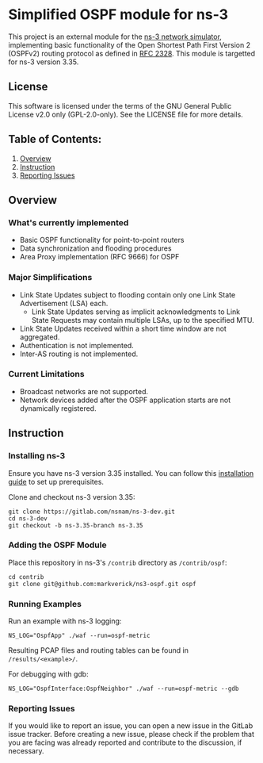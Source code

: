 Simplified OSPF module for ns-3
===============================
This project is an external module for the [ns-3 network simulator](https://www.nsnam.org/), implementing basic functionality of the Open Shortest Path First Version 2 (OSPFv2) routing protocol as defined in [RFC 2328](https://datatracker.ietf.org/doc/rfc2328/). This module is targetted for ns-3 version 3.35.

## License

This software is licensed under the terms of the GNU General Public License v2.0 only (GPL-2.0-only).
See the LICENSE file for more details.

## Table of Contents:

1) [Overview](#overview)
2) [Instruction](#instruction)
3) [Reporting Issues](#reporting-issues)


## Overview
### What's currently implemented 
- Basic OSPF functionality for point-to-point routers
- Data synchronization and flooding procedures
- Area Proxy implementation (RFC 9666) for OSPF

### Major Simplifications
- Link State Updates subject to flooding contain only one Link State Advertisement (LSA) each.
   - Link State Updates serving as implicit acknowledgments to Link State Requests may contain multiple LSAs, up to the specified MTU.
- Link State Updates received within a short time window are not aggregated.
- Authentication is not implemented.
- Inter-AS routing is not implemented.

### Current Limitations
- Broadcast networks are not supported.
- Network devices added after the OSPF application starts are not dynamically registered.

## Instruction
### Installing ns-3
Ensure you have ns-3 version 3.35 installed. You can follow this [installation guide](https://www.nsnam.org/docs/release/3.35/tutorial/singlehtml/index.html) to set up prerequisites.

Clone and checkout ns-3 version 3.35:
```
git clone https://gitlab.com/nsnam/ns-3-dev.git
cd ns-3-dev
git checkout -b ns-3.35-branch ns-3.35
```
### Adding the OSPF Module
Place this repository in ns-3's `/contrib` directory as `/contrib/ospf`:
```
cd contrib
git clone git@github.com:markverick/ns3-ospf.git ospf
```
### Running Examples
Run an example with ns-3 logging:
```
NS_LOG="OspfApp" ./waf --run=ospf-metric
```
Resulting PCAP files and routing tables can be found in `/results/<example>/`.

For debugging with gdb:
```
NS_LOG="OspfInterface:OspfNeighbor" ./waf --run=ospf-metric --gdb
```
### Reporting Issues
If you would like to report an issue, you can open a new issue in the GitLab issue tracker. Before creating a new issue, please check if the problem that you are facing was already reported and contribute to the discussion, if necessary.
